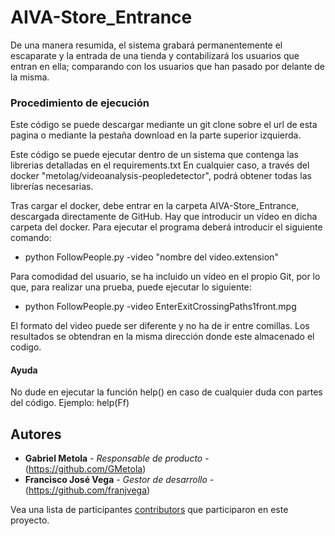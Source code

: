 # AIVA-Store_Entrance

De una manera resumida, el sistema grabará permanentemente el escaparate y la entrada de una tienda y contabilizará los usuarios que entran en ella; comparando con los usuarios que han pasado por delante de la misma.

### Procedimiento de ejecución

Este código se puede descargar mediante un git clone sobre el url de esta pagina o mediante la pestaña download en la parte superior izquierda.

Este código se puede ejecutar dentro de un sistema que contenga las librerias detalladas en el requirements.txt
En cualquier caso, a través del docker "metolag/videoanalysis-peopledetector", podrá obtener todas las librerías necesarias.

Tras cargar el docker, debe entrar en la carpeta AIVA-Store_Entrance, descargada directamente de GitHub.
Hay que introducir un vídeo en dicha carpeta del docker.
Para ejecutar el programa deberá introducir el siguiente comando:
  - python FollowPeople.py -video "nombre del video.extension"

Para comodidad del usuario, se ha incluido un vídeo en el propio Git, por lo que, para realizar una prueba, puede ejecutar lo siguiente:
- python FollowPeople.py -video EnterExitCrossingPaths1front.mpg

El formato del video puede ser diferente y no ha de ir entre comillas.
Los resultados se obtendran en la misma dirección donde este almacenado el codigo.

#### Ayuda

No dude en ejecutar la función help() en caso de cualquier duda con partes del código. Ejemplo: help(Ff)

## Autores

* **Gabriel Metola** - *Responsable de producto* - (https://github.com/GMetola)
* **Francisco José Vega** - *Gestor de desarrollo* - (https://github.com/franjvega)

Vea una lista de participantes [contributors](https://github.com/GMetola/AIVA-Store_Entrance/graphs/contributors) que participaron en este proyecto.

